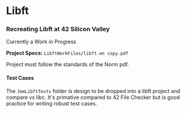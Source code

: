 # Libft
### Recreating Libft at 42 Silicon Valley
Currently a Work in Progress

**Project Specs:** 
`LibftWorkFiles/libft.en copy.pdf`

Project must follow the standards of the Norm pdf. 


#### Test Cases
The `JemLibftTests` folder is design to be dropped into a libft project and compare vs libc. It's primative compared to 42 File Checker but is good practice for writing robust test cases.

